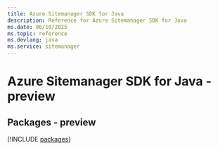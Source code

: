 ```yaml
---
title: Azure Sitemanager SDK for Java
description: Reference for Azure Sitemanager SDK for Java
ms.date: 06/10/2025
ms.topic: reference
ms.devlang: java
ms.service: sitemanager
---
```

# Azure Sitemanager SDK for Java - preview
## Packages - preview
[!INCLUDE [packages](sitemanager-index.md)]